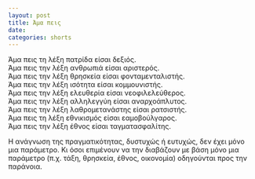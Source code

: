 ```yaml
---
layout: post
title: Άμα πεις
date: 
categories: shorts
---
```


Άμα πεις τη λέξη πατρίδα είσαι δεξιός.  
Άμα πεις την λέξη ανθρωπιά είσαι αριστερός.  
Άμα πεις την λέξη θρησκεία είσαι φονταμενταλιστής.  
Άμα πεις την λέξη ισότητα είσαι κομμουνιστής.  
Άμα πεις την λέξη ελευθερία είσαι νεοφιλελεύθερος.  
Άμα πεις την λέξη αλληλεγγύη είσαι αναρχοάπλυτος.  
Άμα πεις την λέξη λαθρομετανάστης είσαι ρατσιστής.  
Άμα πεις τη λέξη εθνικισμός είσαι εαμοβούλγαρος.  
Άμα πεις την λέξη έθνος είσαι ταγματασφαλίτης.  

Η ανάγνωση της πραγματικότητας, δυστυχώς ή ευτυχώς, δεν έχει μόνο μια παράμετρο. Κι όσοι επιμένουν να την διαβάζουν με βάση μόνο μια παράμετρο (π.χ. τάξη, θρησκεία, έθνος, οικονομία) οδηγούνται προς την παράνοια.